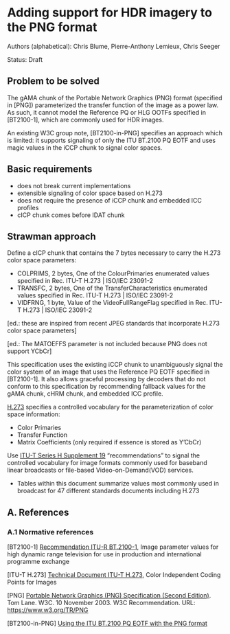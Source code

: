 # Adding support for HDR imagery to the PNG format
Authors (alphabetical): Chris Blume, Pierre-Anthony Lemieux, Chris Seeger

Status: Draft

## Problem to be solved
The gAMA chunk of the Portable Network Graphics (PNG) format (specified in [PNG]) parameterized the transfer function of the image as a power law. As such, it cannot model the Reference PQ or HLG OOTFs specified in [BT2100-1], which are commonly used for HDR images.

An existing W3C group note, [BT2100-in-PNG]  specifies an approach which is limited: it supports signaling of only the ITU BT.2100 PQ EOTF and uses magic values in the iCCP chunk to signal color spaces.

## Basic requirements
* does not break current implementations
* extensible signaling of color space based on H.273
* does not require the presence of iCCP chunk and embedded ICC profiles
* cICP chunk comes before IDAT chunk

## Strawman approach
Define a cICP chunk that contains the 7 bytes necessary to carry the
H.273 color space parameters:

* COLPRIMS, 2 bytes, One of the ColourPrimaries enumerated values specified in Rec. ITU-T H.273 | ISO/IEC 23091-2
* TRANSFC, 2 bytes, One of the TransferCharacteristics enumerated values specified in Rec. ITU-T H.273 | ISO/IEC 23091-2
* VIDFRNG, 1 byte, Value of the VideoFullRangeFlag specified in Rec. ITU-T H.273 | ISO/IEC 23091-2

[ed.: these are inspired from recent JPEG standards that incorporate
H.273 color space parameters]

[ed.: The MATOEFFS parameter is not included because PNG does not support YCbCr]

This specification uses the existing iCCP chunk to unambiguously signal the color system of an image that uses the Reference PQ EOTF specified in [BT2100-1]. It also allows graceful processing by decoders that do not conform to this specification by recommending fallback values for the gAMA chunk, cHRM chunk, and embedded ICC profile.

[H.273](https://www.itu.int/rec/T-REC-H.273/en) specifies a controlled vocabulary for the parameterization of
color space information:
* Color Primaries
* Transfer Function
* Matrix Coefficients (only required if essence is stored as Y’CbCr)

Use [ITU-T Series H Supplement 19](https://www.itu.int/rec/T-REC-H.Sup19-201910-I) “recommendations” to signal the controlled vocabulary for image formats commonly used for baseband linear broadcasts or file-based Video-on-Demand(VOD) services.
* Tables within this document summarize values most commonly used in broadcast for 47 different standards documents including H.273

## A. References
### A.1 Normative references
[BT2100-1]
[Recommendation ITU-R BT.2100-1](https://www.itu.int/rec/R-REC-BT.2100), Image parameter values for high dynamic range television for use in production and international programme exchange

[ITU-T H.273]
[Technical Document ITU-T H.273](https://www.itu.int/rec/T-REC-H.273/en), Color Independent Coding Points for Images

[PNG]
[Portable Network Graphics (PNG) Specification (Second Edition)](https://www.w3.org/TR/PNG/). Tom Lane. W3C. 10 November 2003. W3C Recommendation. URL: https://www.w3.org/TR/PNG

[BT2100-in-PNG]
[Using the ITU BT.2100 PQ EOTF with the PNG format](https://www.w3.org/TR/png-hdr-pq/)
